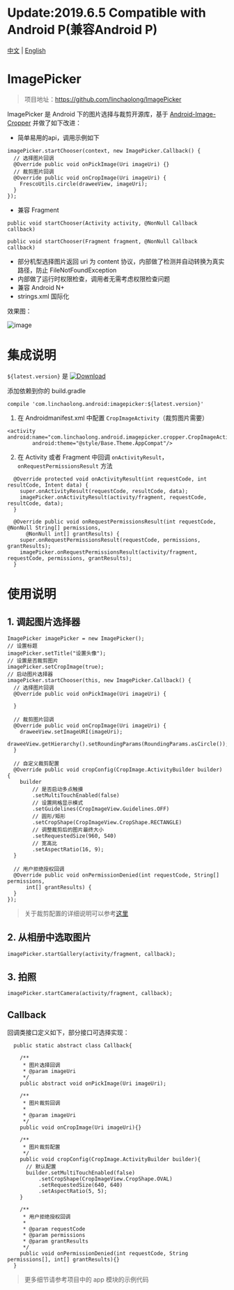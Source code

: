 # Update:2019.6.5 Compatible with Android P(兼容Android P)
[中文](README.md) | [English](README_en.md)

# ImagePicker

> 项目地址：https://github.com/linchaolong/ImagePicker

ImagePicker 是 Android 下的图片选择与裁剪开源库，基于 [Android-Image-Cropper](https://github.com/ArthurHub/Android-Image-Cropper) 并做了如下改进：

- 简单易用的api，调用示例如下

```
imagePicker.startChooser(context, new ImagePicker.Callback() {
  // 选择图片回调
  @Override public void onPickImage(Uri imageUri) {}
  // 裁剪图片回调
  @Override public void onCropImage(Uri imageUri) {
    FrescoUtils.circle(draweeView, imageUri);
  }
});
```

- 兼容 Fragment

```
public void startChooser(Activity activity, @NonNull Callback callback)

public void startChooser(Fragment fragment, @NonNull Callback callback)
```

- 部分机型选择图片返回 uri 为 content 协议，内部做了检测并自动转换为真实路径，防止 FileNotFoundException
- 内部做了运行时权限检查，调用者无需考虑权限检查问题
- 兼容 Android N+
- strings.xml 国际化

效果图：

![image](doc/demo.gif)

# 集成说明

`${latest.version}` 是 [![Download](https://api.bintray.com/packages/linchaolong/maven/imagepicker/images/download.svg)](https://bintray.com/linchaolong/maven/imagepicker/_latestVersion)

添加依赖到你的 build.gradle
```
compile 'com.linchaolong.android:imagepicker:${latest.version}'
```

1. 在 Androidmanifest.xml 中配置 `CropImageActivity`（裁剪图片需要）

```
<activity android:name="com.linchaolong.android.imagepicker.cropper.CropImageActivity"
        android:theme="@style/Base.Theme.AppCompat"/>
```

2. 在 Activity 或者 Fragment 中回调 `onActivityResult`，`onRequestPermissionsResult` 方法

```
  @Override protected void onActivityResult(int requestCode, int resultCode, Intent data) {
    super.onActivityResult(requestCode, resultCode, data);
    imagePicker.onActivityResult(activity/fragment, requestCode, resultCode, data);
  }

  @Override public void onRequestPermissionsResult(int requestCode, @NonNull String[] permissions,
      @NonNull int[] grantResults) {
    super.onRequestPermissionsResult(requestCode, permissions, grantResults);
    imagePicker.onRequestPermissionsResult(activity/fragment, requestCode, permissions, grantResults);
  }
```

# 使用说明

## 1. 调起图片选择器

```
ImagePicker imagePicker = new ImagePicker();
// 设置标题
imagePicker.setTitle("设置头像");
// 设置是否裁剪图片
imagePicker.setCropImage(true);
// 启动图片选择器
imagePicker.startChooser(this, new ImagePicker.Callback() {
  // 选择图片回调
  @Override public void onPickImage(Uri imageUri) {

  }

  // 裁剪图片回调
  @Override public void onCropImage(Uri imageUri) {
    draweeView.setImageURI(imageUri);
    draweeView.getHierarchy().setRoundingParams(RoundingParams.asCircle());
  }

  // 自定义裁剪配置
  @Override public void cropConfig(CropImage.ActivityBuilder builder) {
    builder
        // 是否启动多点触摸
        .setMultiTouchEnabled(false)
        // 设置网格显示模式
        .setGuidelines(CropImageView.Guidelines.OFF)
        // 圆形/矩形
        .setCropShape(CropImageView.CropShape.RECTANGLE)
        // 调整裁剪后的图片最终大小
        .setRequestedSize(960, 540)
        // 宽高比
        .setAspectRatio(16, 9);
  }

  // 用户拒绝授权回调
  @Override public void onPermissionDenied(int requestCode, String[] permissions,
      int[] grantResults) {
  }
});
```
> 关于裁剪配置的详细说明可以参考[这里](https://github.com/ArthurHub/Android-Image-Cropper/wiki)

## 2. 从相册中选取图片

```
imagePicker.startGallery(activity/fragment, callback);
```

## 3. 拍照

```
imagePicker.startCamera(activity/fragment, callback);
```

## Callback

回调类接口定义如下，部分接口可选择实现：
```
  public static abstract class Callback{

    /**
     * 图片选择回调
     * @param imageUri
     */
    public abstract void onPickImage(Uri imageUri);

    /**
     * 图片裁剪回调
     *
     * @param imageUri
     */
    public void onCropImage(Uri imageUri){}

    /**
     * 图片裁剪配置
     */
    public void cropConfig(CropImage.ActivityBuilder builder){
      // 默认配置
      builder.setMultiTouchEnabled(false)
          .setCropShape(CropImageView.CropShape.OVAL)
          .setRequestedSize(640, 640)
          .setAspectRatio(5, 5);
    }

    /**
     * 用户拒绝授权回调
     *
     * @param requestCode
     * @param permissions
     * @param grantResults
     */
    public void onPermissionDenied(int requestCode, String permissions[], int[] grantResults){}
  }
```

> 更多细节请参考项目中的 app 模块的示例代码

